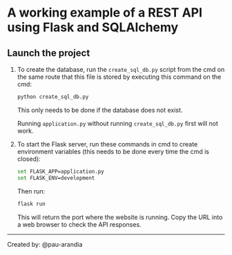 # A working example of a REST API using Flask and SQLAlchemy

## Launch the project

1. To create the database, run the `create_sql_db.py` script from the cmd on the same route that this file is stored by executing this command on the cmd:

    ```bash
    python create_sql_db.py
    ```
    
    This only needs to be done if the database does not exist.

    Running `application.py` without running `create_sql_db.py` first will not work.

2. To start the Flask server, run these commands in cmd to create environment variables (this needs to be done every time the cmd is closed):

    ```bash
    set FLASK_APP=application.py
    set FLASK_ENV=development
    ```

    Then run:

    ```bash
    flask run
    ```

    This will return the port where the website is running. Copy the URL into a web browser to check the API responses.


---
Created by: @pau-arandia
